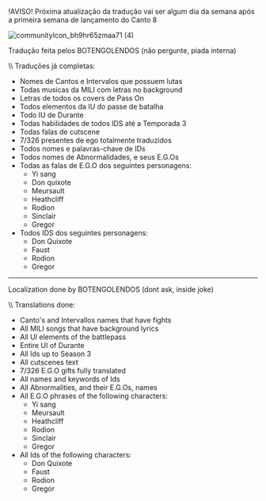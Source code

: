 !AVISO! Próxima atualização da tradução vai ser algum dia da semana após a primeira semana de lançamento do Canto 8

![communityIcon_bh9hr65zmaa71 (4)](https://github.com/user-attachments/assets/e371d179-b66e-4b75-889e-41ddb9acaad9)


Tradução feita pelos BOTENGOLENDOS (não pergunte, piada interna)

\\\ Traduções já completas:
- Nomes de Cantos e Intervalos que possuem lutas
- Todas musicas da MILI com letras no background
- Letras de todos os covers de Pass On
- Todos elementos da IU do passe de batalha
- Todo IU de Durante
- Todas habilidades de todos IDS até a Temporada 3 
- Todas falas de cutscene
- 7/326 presentes de ego totalmente traduzidos
- Todos nomes e palavras-chave de IDs
- Todos nomes de Abnormalidades, e seus E.G.Os
- Todas as falas de E.G.O dos seguintes personagens:
  - Yi sang
  - Don quixote
  - Meursault
  - Heathcliff
  - Rodion
  - Sinclair
  - Gregor
- Todos IDS dos seguintes personagens:
  - Don Quixote
  - Faust
  - Rodion
  - Gregor

________________________________________________________________

Localization done by BOTENGOLENDOS (dont ask, inside joke)

\\\ Translations done:
- Canto's and Intervallos names that have fights
- All MILI songs that have background lyrics
- All UI elements of the battlepass
- Entire UI of Durante
- All Ids up to Season 3
- All cutscenes text
- 7/326 E.G.O gifts fully translated
- All names and keywords of Ids
- All Abnormalities, and their E.G.Os, names
- All E.G.O phrases of the following characters:
  - Yi sang
  - Meursault
  - Heathcliff
  - Rodion
  - Sinclair
  - Gregor
- All Ids of the following characters:
  - Don Quixote
  - Faust
  - Rodion
  - Gregor
